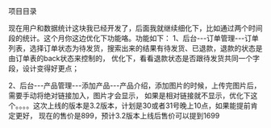 ﻿项目目录

现在用户和数据统计这块我已经开发了，后面我就继续细化下，比如通过两个时间段的统计。这个月你这边优化下功能咯。功能如下：
1、后台---订单管理---订单列表，选择订单状态为待发货，搜索出来的结果有待发货、已退款，退款的状态是由订单表的back状态来控制的，
优化下，看看退款状态是否跟待发货共同一个字段，设计变得好更点；

2、后台---产品管理---添加产品---产品介绍，添加图片的时候，上传完图片后，需要手动将绝对链接加入，图片才会显示，
如果是相对链接就不显示，优化下这个。。。。这次上线的版本是3.2版本，计划是30或者31号晚上10点，如果能提前肯定更好，
现在的售价是899，预计3.2版本上线后售价可以提到1699